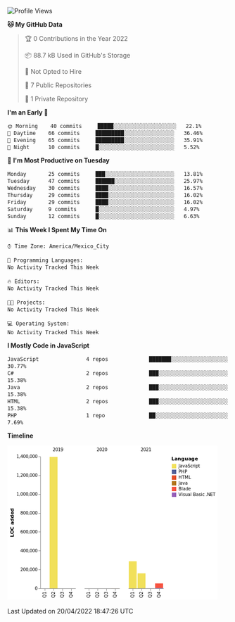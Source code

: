 <!--START_SECTION:waka-->
![Profile Views](http://img.shields.io/badge/Profile%20Views-0-blue)

**🐱 My GitHub Data** 

> 🏆 0 Contributions in the Year 2022
 > 
> 📦 88.7 kB Used in GitHub's Storage 
 > 
> 🚫 Not Opted to Hire
 > 
> 📜 7 Public Repositories 
 > 
> 🔑 1 Private Repository 
 > 
**I'm an Early 🐤** 

```text
🌞 Morning    40 commits     █████░░░░░░░░░░░░░░░░░░░░   22.1% 
🌆 Daytime    66 commits     █████████░░░░░░░░░░░░░░░░   36.46% 
🌃 Evening    65 commits     █████████░░░░░░░░░░░░░░░░   35.91% 
🌙 Night      10 commits     █░░░░░░░░░░░░░░░░░░░░░░░░   5.52%

```
📅 **I'm Most Productive on Tuesday** 

```text
Monday       25 commits     ███░░░░░░░░░░░░░░░░░░░░░░   13.81% 
Tuesday      47 commits     ██████░░░░░░░░░░░░░░░░░░░   25.97% 
Wednesday    30 commits     ████░░░░░░░░░░░░░░░░░░░░░   16.57% 
Thursday     29 commits     ████░░░░░░░░░░░░░░░░░░░░░   16.02% 
Friday       29 commits     ████░░░░░░░░░░░░░░░░░░░░░   16.02% 
Saturday     9 commits      █░░░░░░░░░░░░░░░░░░░░░░░░   4.97% 
Sunday       12 commits     █░░░░░░░░░░░░░░░░░░░░░░░░   6.63%

```


📊 **This Week I Spent My Time On** 

```text
⌚︎ Time Zone: America/Mexico_City

💬 Programming Languages: 
No Activity Tracked This Week

🔥 Editors: 
No Activity Tracked This Week

🐱‍💻 Projects: 
No Activity Tracked This Week

💻 Operating System: 
No Activity Tracked This Week

```

**I Mostly Code in JavaScript** 

```text
JavaScript               4 repos             ███████░░░░░░░░░░░░░░░░░░   30.77% 
C#                       2 repos             ███░░░░░░░░░░░░░░░░░░░░░░   15.38% 
Java                     2 repos             ███░░░░░░░░░░░░░░░░░░░░░░   15.38% 
HTML                     2 repos             ███░░░░░░░░░░░░░░░░░░░░░░   15.38% 
PHP                      1 repo              ██░░░░░░░░░░░░░░░░░░░░░░░   7.69%

```


**Timeline**

![Chart not found](https://raw.githubusercontent.com/JorgeGinez/JorgeGinez/main/charts/bar_graph.png) 


 Last Updated on 20/04/2022 18:47:26 UTC
<!--END_SECTION:waka-->
